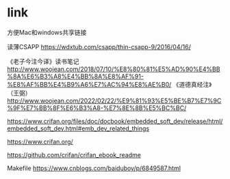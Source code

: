 # link
方便Mac和windows共享链接

读薄CSAPP
https://wdxtub.com/csapp/thin-csapp-9/2016/04/16/

《老子今注今译》读书笔记
http://www.woojean.com/2018/07/10/%E8%80%81%E5%AD%90%E4%BB%8A%E6%B3%A8%E4%BB%8A%E8%AF%91-%E8%AF%BB%E4%B9%A6%E7%AC%94%E8%AE%B0/
《道德真经注》（王弼）
http://www.woojean.com/2022/02/22/%E9%81%93%E5%BE%B7%E7%9C%9F%E7%BB%8F%E6%B3%A8-%E7%8E%8B%E5%BC%BC/


https://www.crifan.org/files/doc/docbook/embedded_soft_dev/release/html/embedded_soft_dev.html#emb_dev_related_things

https://www.crifan.org/


https://github.com/crifan/crifan_ebook_readme

Makefile 
https://www.cnblogs.com/baiduboy/p/6849587.html
